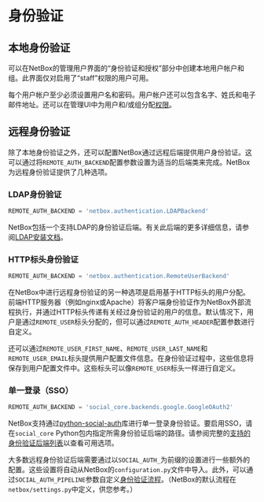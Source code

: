 # 身份验证

## 本地身份验证

可以在NetBox的管理用户界面的“身份验证和授权”部分中创建本地用户帐户和组。此界面仅对启用了“staff”权限的用户可用。

每个用户帐户至少必须设置用户名和密码。用户帐户还可以包含名字、姓氏和电子邮件地址。还可以在管理UI中为用户和/或组分配[权限](../permissions.md)。

## 远程身份验证

除了本地身份验证之外，还可以配置NetBox通过远程后端提供用户身份验证。这可以通过将`REMOTE_AUTH_BACKEND`配置参数设置为适当的后端类来完成。NetBox为远程身份验证提供了几种选项。

### LDAP身份验证

```python
REMOTE_AUTH_BACKEND = 'netbox.authentication.LDAPBackend'
```

NetBox包括一个支持LDAP的身份验证后端。有关此后端的更多详细信息，请参阅[LDAP安装文档](../../installation/6-ldap.md)。

### HTTP标头身份验证

```python
REMOTE_AUTH_BACKEND = 'netbox.authentication.RemoteUserBackend'
```

在NetBox中进行远程身份验证的另一种选项是启用基于HTTP标头的用户分配。前端HTTP服务器（例如nginx或Apache）将客户端身份验证作为NetBox外部流程执行，并通过HTTP标头传递有关经过身份验证的用户的信息。默认情况下，用户是通过`REMOTE_USER`标头分配的，但可以通过`REMOTE_AUTH_HEADER`配置参数进行自定义。

还可以通过`REMOTE_USER_FIRST_NAME`、`REMOTE_USER_LAST_NAME`和`REMOTE_USER_EMAIL`标头提供用户配置文件信息。在身份验证过程中，这些信息将保存到用户配置文件中。这些标头可以像`REMOTE_USER`标头一样进行自定义。

### 单一登录（SSO）

```python
REMOTE_AUTH_BACKEND = 'social_core.backends.google.GoogleOAuth2'
```

NetBox支持通过[python-social-auth](https://github.com/python-social-auth)库进行单一登录身份验证。要启用SSO，请在`social_core` Python包内指定所需身份验证后端的路径。请参阅完整的[支持的身份验证后端列表](https://github.com/python-social-auth/social-core/tree/master/social_core/backends)以查看可用选项。

大多数远程身份验证后端需要通过以`SOCIAL_AUTH_`为前缀的设置进行一些额外的配置。这些设置将自动从NetBox的`configuration.py`文件中导入。此外，可以通过`SOCIAL_AUTH_PIPELINE`参数自定义[身份验证流程](https://python-social-auth.readthedocs.io/en/latest/pipeline.html)。（NetBox的默认流程在`netbox/settings.py`中定义，供您参考。）
